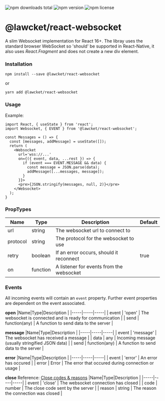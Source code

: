 ![npm downloads total](https://img.shields.io/npm/dt/@lawcket/react-websocket.svg) ![npm version](https://img.shields.io/npm/v/@lawcket/react-websocket.svg) ![npm license](https://img.shields.io/npm/l/@lawcket/react-websocket.svg)

# @lawcket/react-websocket
A slim Websocket implementation for React 16+. The libray uses the standard browser WebSocket so 'should' be supported in React-Native, it also uses *React.Fragment* and does not create a new div element.

### Installation
```
npm install --save @lawcket/react-websocket
```
or
```
yarn add @lawcket/react-websocket
```

### Usage
Example:
```
import React, { useState } from 'react';
import Websocket, { EVENT } from '@lawcket/react-websocket';

const Messages = () => {
  const [messages, addMessage] = useState([]);
  return (
    <Websocket 
      url='wss://...' 
      on={({ event, data, ...rest }) => {
        if (event === EVENT.MESSAGE && data) {
          const message = JSON.parse(data);
          addMessage([...messages, message]);
        }
      }}>
      <pre>{JSON.stringify(messages, null, 2)}</pre>
    </Websocket>
  );
}
```

### PropTypes
|Name|Type|Description | Default|
|-----|-----|-----|---|
| url | string | The websocket url to connect to | |
| protocol | string | The protocol for the websocket to use | |
| retry | boolean | If an error occurs, should it reconnect | true | 
| on | function | A listener for events from the websocket | |

### Events
All incoming events will contain an `event` property. Further event properties are dependent on the event associated.

**open**
|Name|Type|Description |
|-----|-----|-----|
| event | 'open' | The websocket is connected and is ready for communication |
| send | function(any) | A function to send data to the server | 

**message**
|Name|Type|Description |
|-----|-----|-----|
| event | 'message' | The websocket has received a message |
| data | any | Incoming message (usually stringified JSON data) |
| send | function(any) | A function to send data to the server | 
    
**error**
|Name|Type|Description |
|-----|-----|-----|
| event | 'error' | An error has occured |
| error | Error | The error that occured during connection or usage |

 **close**
 Reference: [Close codes & reasons](https://developer.mozilla.org/en-US/docs/Web/API/CloseEvent)
|Name|Type|Description |
|-----|-----|-----|
| event | 'close' | The websocket connection has closed |
| code | number | The close code sent by the server |
| reason | string | The reason the connection was closed |

   